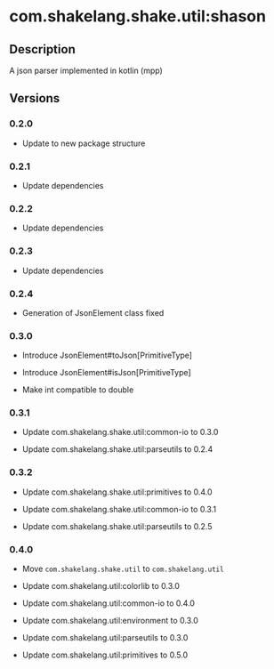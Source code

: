 # com.shakelang.shake.util:shason

## Description

A json parser implemented in kotlin (mpp)

## Versions

### 0.2.0

* Update to new package structure

### 0.2.1

* Update dependencies

### 0.2.2

* Update dependencies

### 0.2.3

* Update dependencies

### 0.2.4

* Generation of JsonElement class fixed

### 0.3.0

* Introduce JsonElement#toJson[PrimitiveType]

* Introduce JsonElement#isJson[PrimitiveType]

* Make int compatible to double

### 0.3.1

* Update com.shakelang.shake.util:common-io to 0.3.0

* Update com.shakelang.shake.util:parseutils to 0.2.4

### 0.3.2

* Update com.shakelang.shake.util:primitives to 0.4.0

* Update com.shakelang.shake.util:common-io to 0.3.1

* Update com.shakelang.shake.util:parseutils to 0.2.5

### 0.4.0

* Move `com.shakelang.shake.util` to `com.shakelang.util`

* Update com.shakelang.util:colorlib to 0.3.0

* Update com.shakelang.util:common-io to 0.4.0

* Update com.shakelang.util:environment to 0.3.0

* Update com.shakelang.util:parseutils to 0.3.0

* Update com.shakelang.util:primitives to 0.5.0
